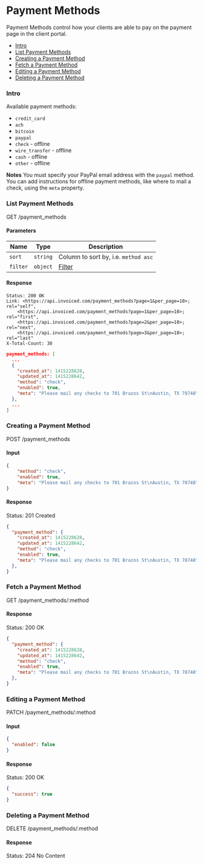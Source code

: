 Payment Methods
====

Payment Methods control how your clients are able to pay on the payment page in the client portal.

* [Intro](#intro)
* [List Payment Methods](#list-payment-methods)
* [Creating a Payment Method](#creating-a-payment-method)
* [Fetch a Payment Method](#fetch-a-payment-method)
* [Editing a Payment Method](#editing-a-payment-method)
* [Deleting a Payment Method](#deleting-a-payment-method)

### Intro

Available payment methods:
- `credit_card`
- `ach`
- `bitcoin`
- `paypal`
- `check` - offline
- `wire_transfer` - offline
- `cash` - offline
- `other` - offline

**Notes** You must specify your PayPal email address with the `paypal` method. You can add instructions for offline payment methods, like where to mail a check, using the `meta` property.

### List Payment Methods

  GET /payment_methods

#### Parameters

Name | Type | Description
-----|------|-------------
`sort`|`string`|Column to sort by, i.e. `method asc`
`filter`|`object`|[Filter](../README.md#filter)

#### Response

```
Status: 200 OK
Link: <https://api.invoiced.com/payment_methods?page=1&per_page=10>; rel="self",
    <https://api.invoiced.com/payment_methods?page=1&per_page=10>; rel="first",
    <https://api.invoiced.com/payment_methods?page=2&per_page=10>; rel="next",
    <https://api.invoiced.com/payment_methods?page=3&per_page=10>; rel="last"
X-Total-Count: 30
```

```json
payment_methods: [
  ...
  {
    "created_at": 1415228628,
    "updated_at": 1415228642,
    "method": "check",
    "enabled": true,
    "meta": "Please mail any checks to 701 Brazos St\nAustin, TX 78748"
  },
  ...
]
```

### Creating a Payment Method

  POST /payment_methods

#### Input

```json
{
    "method": "check",
    "enabled": true,
    "meta": "Please mail any checks to 701 Brazos St\nAustin, TX 78748"
}
```

#### Response

  Status: 201 Created

```json
{
  "payment_method": {
    "created_at": 1415228628,
    "updated_at": 1415228642,
    "method": "check",
    "enabled": true,
    "meta": "Please mail any checks to 701 Brazos St\nAustin, TX 78748"
  },
}
```

### Fetch a Payment Method

  GET /payment_methods/:method

#### Response

  Status: 200 OK

```json
{
  "payment_method": {
    "created_at": 1415228628,
    "updated_at": 1415228642,
    "method": "check",
    "enabled": true,
    "meta": "Please mail any checks to 701 Brazos St\nAustin, TX 78748"
  },
}
```

### Editing a Payment Method

  PATCH /payment_methods/:method

#### Input

```json
{
  "enabled": false
}
```

#### Response

  Status: 200 OK

```json
{
  "success": true
}
```

### Deleting a Payment Method

  DELETE /payment_methods/:method

#### Response

  Status: 204 No Content